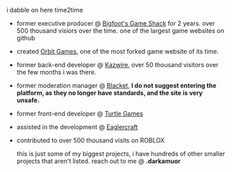i dabble on here time2time

- former executive producer @ [Bigfoot's Game Shack](https://bgs.pages.dev/) for 2 years. over 500 thousand visiors over the time. one of the largest game websites on github
- created [Orbit Games](https://github.com/8lat/orbitgames), one of the most forked game website of its time.
- former back-end developer @ [Kazwire](https://kazwire.com/), over 50 thousand visitors over the few months i was there.
- former moderation manager @ [Blacket](https://blacket.org/),  **I do not suggest entering the platform, as they no longer have standards, and the site is very unsafe.**
- former front-end developer @ [Turtle Games](https://turtlegames.org/)
- assisted in the development @ [Eaglercraft](https://github.com/ayunami2000/eaglercraftx-replit)
- contributed to over 500 thousand visits on ROBLOX

  this is just some of my biggest projects, i have hundreds of other smaller projects that aren't listed.
  reach out to me @ **.darkamuor**
